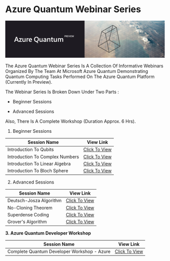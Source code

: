 # Azure Quantum Webinar Series

![Azure Header](https://github.com/aryashah2k/Quantum-Computing-Collection-Of-Resources/blob/main/Microsoft%20Azure%20Quantum%20Resources/assets/Azure%20Header.png)

The Azure Quantum Webinar Series Is A Collection Of Informative Webinars Organized By The Team At Microsoft Azure Quantum Demonstrating Quantum Computing Tasks Performed On The Azure Quantum Platform (Currently In Preview).

The Webinar Series Is Broken Down Under Two Parts :

- Beginner Sessions

- Advanced Sessions

Also, There Is A Complete Workshop (Duration Approx. 6 Hrs).

1. Beginner Sessions

| Session Name | View Link|
|----------|----------|
| Introduction To Qubits | <a href="https://drive.google.com/file/d/1xaiLxBZ4dR6R4ppwNAyDlOeSBCPzIGFi/view?usp=sharing">Click To View</a> |
| Introduction To Complex Numbers | <a href="https://drive.google.com/file/d/1nDi5aNtuptUs-fccYbTqd57HUO7M1gE3/view?usp=sharing">Click To View</a> |
| Introduction To Linear Algebra | <a href="https://drive.google.com/file/d/1KxfAlcSoatRqiCHjEn6DMh1V27SOejom/view?usp=sharing">Click To View</a> |
| Introduction To Bloch Sphere | <a href="https://drive.google.com/file/d/14g86tDOQrlr57gkmM8zyaUP_f_00DuIL/view?usp=sharing">Click To View</a> |

2. Advanced Sessions

| Session Name | View Link|
|----------|----------|
| Deutsch-Josza Algorithm | <a href="">Click To View</a> |
| No-Cloning Theorem | <a href="">Click To View</a> |
| Superdense Coding | <a href="">Click To View</a> |
| Grover's Algorithm | <a href="">Click To View</a> |

**3. Azure Quantum Developer Workshop**

| Session Name | View Link|
|----------|----------|
| Complete Quantum Developer Workshop - Azure | <a href="">Click To View</a> |

